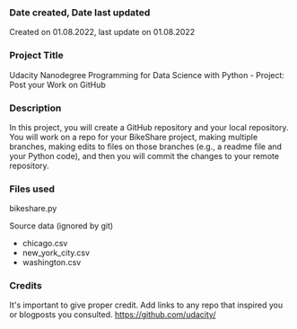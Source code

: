 ### Date created, Date last updated
Created on 01.08.2022, last update on 01.08.2022 

### Project Title
Udacity Nanodegree Programming for Data Science with Python - Project: Post your Work on GitHub

### Description
In this project, you will create a GitHub repository and your local repository. You will work on a repo for your BikeShare project, making multiple branches, making edits to files on those branches (e.g., a readme file and your Python code), and then you will commit the changes to your remote repository. 

### Files used
bikeshare.py

Source data (ignored by git)
- chicago.csv
- new_york_city.csv
- washington.csv

### Credits
It's important to give proper credit. Add links to any repo that inspired you or blogposts you consulted.
https://github.com/udacity/
